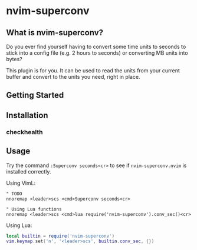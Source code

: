 # nvim-superconv

## What is nvim-superconv?

Do you ever find yourself having to convert some time units to seconds to 
stick into a config file (e.g. 2 hours to seconds) or converting MB units
into bytes?

This plugin is for you.  It can be used to read the units from your current
buffer and convert to the units you need, right in place.

## Getting Started


## Installation


### checkhealth

## Usage

Try the command `:Superconv seconds<cr>`
  to see if `nvim-superconv.nvim` is installed correctly.

Using VimL:

```viml
" TODO
nnoremap <leader>scs <cmd>Superconv seconds<cr>

" Using Lua functions
nnoremap <leader>scs <cmd>lua require('nvim-superconv').conv_sec()<cr>
```

Using Lua:

```lua
local builtin = require('nvim-superconv')
vim.keymap.set('n', '<leader>scs', builtin.conv_sec, {})
```

